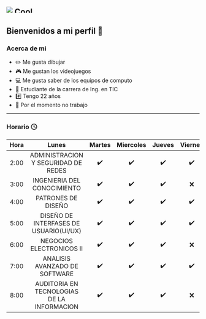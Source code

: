 ![](https://images.cooltext.com/5508529.png)
<a href="http://cooltext.com" target="_top"><img src="https://cooltext.com/images/ct_pixel.gif" width="80" height="15" alt="Cool Text: Logo and Graphics Generator" border="0" /></a>
---

## Bienvenidos a mi perfil :wave:

### Acerca de mi 

* :pencil2: Me gusta dibujar 
* :video_game: Me gustan los videojuegos
* :computer: Me gusta saber de los equipos de computo
* :school: Estudiante de la carrera de Ing. en TIC
* :hash: Tengo 22 años
* :briefcase: Por el momento no trabajo
---

### Horario :clock4:

| Hora |     Lunes    |   Martes  |  Miercoles  |   Jueves  |   Viernes  |
|:----:|:------------------------------------------:|:-:|:-:|:-:|:---:|
| 2:00 |     ADMINISTRACION Y SEGURIDAD DE REDES    | :heavy_check_mark:  |  :heavy_check_mark: | :heavy_check_mark:  | :heavy_check_mark:  |
| 3:00 | INGENIERIA DEL CONOCIMIENTO                |  :heavy_check_mark: |  :heavy_check_mark: |  :heavy_check_mark: |  :x: |
| 4:00 | PATRONES DE DISEÑO                         |  :heavy_check_mark: | :heavy_check_mark:  |  :heavy_check_mark: |  :heavy_check_mark: |
| 5:00 | DISEÑO DE INTERFASES DE USUARIO(UI/UX)     |  :heavy_check_mark: |  :heavy_check_mark: |  :heavy_check_mark: | :heavy_check_mark:  |
| 6:00 | NEGOCIOS ELECTRONICOS II                   |  :heavy_check_mark: |  :heavy_check_mark: |  :heavy_check_mark: |  :x: |
| 7:00 | ANALISIS AVANZADO DE  SOFTWARE             |  :heavy_check_mark: |  :heavy_check_mark: |  :heavy_check_mark: |  :heavy_check_mark: |
| 8:00 | AUDITORIA EN TECNOLOGIAS DE LA INFORMACION |  :heavy_check_mark: |  :heavy_check_mark: | :heavy_check_mark:  | :x:|
